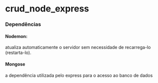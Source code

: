 # crud_node_express

### Dependências

#### Nodemon:
atualiza automaticamente o servidor sem necessidade de recarrega-lo (restarta-lo).

#### Mongose
a dependência utilizada pelo express para o acesso ao banco de dados
